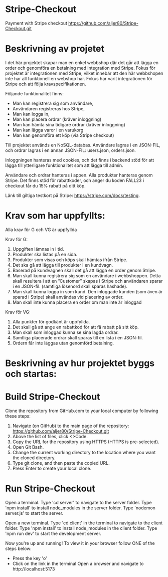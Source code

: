 # Stripe-Checkout
Payment with Stripe checkout
https://github.com/aljer80/Stripe-Checkout.git 

# Beskrivning av projetet
I det här projektet skapar man en enkel webbshop där det går att lägga en order och 
genomföra en betalning med integration med Stripe. Fokus för projektet är integrationen med Stripe, vilket innebär att den här webbshopen inte har all funktionell en webshop har. Fokus har varit integrationen för Stripe och att följa kravspecifikationen. 

Följande funktionalitet finns:
- Man kan registrera sig som användare,
- Användaren registreras hos Stripe,
- Man kan logga in,
- Man kan placera ordrar (kräver inloggning)
- Man kan hämta sina tidigare ordrar (kräver inloggning)
- Man kan lägga varor i en varukorg
- Man kan genomföra ett köp (via Stripe checkout)

Till projektet används en NoSQL-databas. Användare lagras i en JSON-FIL, och ordrar lagras i en annan JSON-FIL: users.json, orders.json. 

Inloggningen hanteras med cookies, och det finns i backend stöd för att lägga till ytterligare funktionalitet som att lägga till admin. 

Användare och ordrar hanteras i appen. Alla produkter hanteras genom Stripe. Det finns stöd för rabattkoder, och anger du koden FALL23 i checkout får du 15% rabatt på ditt köp. 

Länk till giltiga testkort på Stripe: https://stripe.com/docs/testing. 

# Krav som har uppfyllts:
Alla krav för G och VG är uppfyllda

Krav för G:
1. Uppgiften lämnas in i tid.
2. Produkter ska listas på en sida. 
3. Produkter som visas och köps skall hämtas ifrån Stripe.
4. Det ska gå att lägga till produkter i en kundvagn.
5. Baserad på kundvagnen skall det gå att lägga en order genom Stripe.
6. Man skall kunna registrera sig som en användare i webbshoppen. Detta skall resultera 
i att en ”Customer” skapas i Stripe och användaren sparar i en JSON-fil. (samtliga 
lösenord skall sparas hashade).
7. Man skall kunna logga in som kund. Den inloggade kunden (som även är sparad i 
Stripe) skall användas vid placering av order.
8. Man skall inte kunna placera en order om man inte är inloggad

Krav för VG:
1. Alla punkter för godkänt är uppfyllda. 
2. Det skall gå att ange en rabattkod för att få rabatt på sitt köp.
3. Man skall som inloggad kunna se sina lagda ordrar.
4. Samtliga placerade ordrar skall sparas till en lista i en JSON-fil.
5. Ordern får inte läggas utan genomförd betalning.

# Beskrivning av hur projektet byggs och startas: 
# Build Stripe-Checkout 
Clone the repository from GitHub.com to your local computer by following these steps:
1. Navigate (on GitHub) to the main page of the repository: https://github.com/aljer80/Stripe-Checkout.git  
2. Above the list of files, click <>Code.
3. Copy the URL for the repository using HTTPS (HTTPS is pre-selected).
4. Open Git Bash.
5. Change the current working directory to the location where you want the cloned directory.
6. Type git clone, and then paste the copied URL.
7. Press Enter to create your local clone. 

# Run Stripe-Checkout
Open a terminal. Type 'cd server' to navigate to the server folder. Type 'npm install' to install node_modules in the server folder. Type 'nodemon server.js' to start the server.

Open a new terminal. Type 'cd client' in the terminal to navigate to the client folder. Type 'npm install' to install node_modules in the client folder. Type 'npm run dev' to start the development server.

Now you're up and running! To view it in your browser follow ONE of the steps below:
- Press the key 'o'
- Click on the link in the terminal
Open a browser and navigate to http://localhost:5173